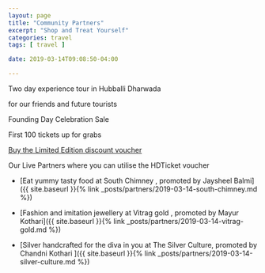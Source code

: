 ```yaml
---
layout: page
title: "Community Partners"
excerpt: "Shop and Treat Yourself"
categories: travel
tags: [ travel ]

date: 2019-03-14T09:08:50-04:00

---
```



Two day experience tour in Hubballi Dharwada

for our friends and future tourists


Founding Day Celebration Sale

First 100 tickets up for grabs


[Buy the Limited Edition discount voucher](https://ti.to/the-hd-tour/hd-limited-edition-march)

Our Live Partners where you can utilise the HDTicket voucher

* [Eat yummy tasty food at South Chimney , promoted by Jaysheel Balmi]({{ site.baseurl }}{% link _posts/partners/2019-03-14-south-chimney.md %})

* [Fashion and imitation jewellery at Vitrag gold , promoted by Mayur Kothari]({{ site.baseurl }}{% link _posts/partners/2019-03-14-vitrag-gold.md %})

* [Silver handcrafted for the diva in you at The Silver Culture, promoted by Chandni Kothari ]({{ site.baseurl }}{% link _posts/partners/2019-03-14-silver-culture.md %})

<!--
Buy products and get Discounts at our local community business

* [Buy delicious Chocolates from A & A Chocolates , promoted by Anand Kustagi](aachocolates.in)

* [Eat yummy tasty food at South Chimney , promoted by Jaysheel Balmi](slabs.tech)

* [Take ride's around the city in cycles from Deepak Cycles , promoted by Sanket Shah](slabs.tech)

* [Wear colorful clothes from Kothari & Bros shop, promoted by Bharat Kothari](slabs.tech)

* [Flaunt beautiful hand-crafted jewellery TheSilver_Culture , promoted by Chandni Kothari](slabs.tech)

* [Witness Cashew sorting industry, promoted by Ashish Bohara](slabs.tech)

* [Partake healthy nutritious drinks, promoted by Gagandeep Hosmani](slabs.tech)

* [Fashion and imitation jewellery at Vitrag gold , promoted by Mayur Kothari](slabs.tech)
-->
